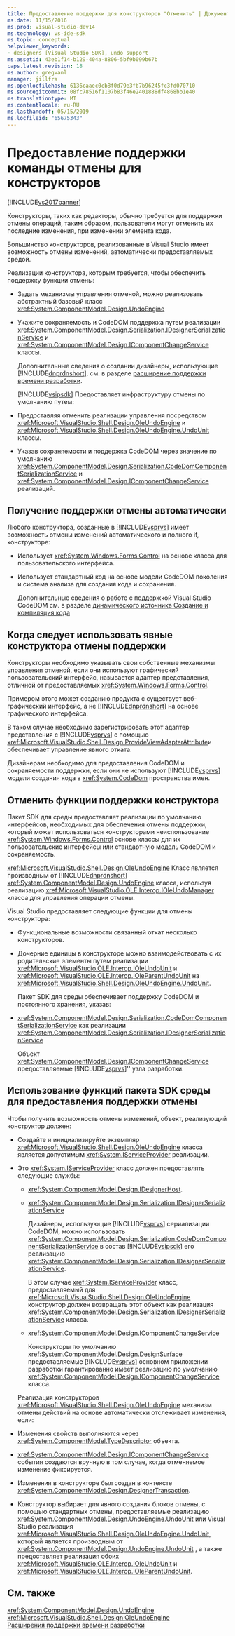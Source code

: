 ```yaml
---
title: Предоставление поддержки для конструкторов "Отменить" | Документация Майкрософт
ms.date: 11/15/2016
ms.prod: visual-studio-dev14
ms.technology: vs-ide-sdk
ms.topic: conceptual
helpviewer_keywords:
- designers [Visual Studio SDK], undo support
ms.assetid: 43eb1f14-b129-404a-8806-5bf9b099b67b
caps.latest.revision: 18
ms.author: gregvanl
manager: jillfra
ms.openlocfilehash: 6136caaec0cb8f0d79e3fb7b96245fc3fd070710
ms.sourcegitcommit: 08fc78516f1107b83f46e2401888df4868bb1e40
ms.translationtype: MT
ms.contentlocale: ru-RU
ms.lasthandoff: 05/15/2019
ms.locfileid: "65675343"
---
```

# <a name="supplying-undo-support-to-designers"></a>Предоставление поддержки команды отмены для конструкторов
[!INCLUDE[vs2017banner](../includes/vs2017banner.md)]

Конструкторы, таких как редакторы, обычно требуется для поддержки отмены операций, таким образом, пользователи могут отменить их последние изменения, при изменении элемента кода.  
  
 Большинство конструкторов, реализованные в Visual Studio имеет возможность отмены изменений, автоматически предоставляемых средой.  
  
 Реализации конструктора, которым требуется, чтобы обеспечить поддержку функции отмены:  
  
- Задать механизмы управления отменой, можно реализовать абстрактный базовый класс <xref:System.ComponentModel.Design.UndoEngine>  
  
- Укажите сохраняемость и CodeDOM поддержка путем реализации <xref:System.ComponentModel.Design.Serialization.IDesignerSerializationService> и <xref:System.ComponentModel.Design.IComponentChangeService> классы.  
  
  Дополнительные сведения о создании дизайнеры, использующие [!INCLUDE[dnprdnshort](../includes/dnprdnshort-md.md)], см. в разделе [расширение поддержки времени разработки](https://msdn.microsoft.com/library/d6ac8a6a-42fd-4bc8-bf33-b212811297e2).  
  
  [!INCLUDE[vsipsdk](../includes/vsipsdk-md.md)] Предоставляет инфраструктуру отмены по умолчанию путем:  
  
- Предоставляя отменить реализации управления посредством <xref:Microsoft.VisualStudio.Shell.Design.OleUndoEngine> и <xref:Microsoft.VisualStudio.Shell.Design.OleUndoEngine.UndoUnit> классы.  
  
- Указав сохраняемости и поддержка CodeDOM через значение по умолчанию <xref:System.ComponentModel.Design.Serialization.CodeDomComponentSerializationService> и <xref:System.ComponentModel.Design.IComponentChangeService> реализаций.  
  
## <a name="obtaining-undo-support-automatically"></a>Получение поддержки отмены автоматически  
 Любого конструктора, созданные в [!INCLUDE[vsprvs](../includes/vsprvs-md.md)] имеет возможность отмены изменений автоматического и полного if, конструкторе:  
  
- Использует <xref:System.Windows.Forms.Control> на основе класса для пользовательского интерфейса.  
  
- Использует стандартный код на основе модели CodeDOM поколения и система анализа для создания кода и сохранения.  
  
     Дополнительные сведения о работе с поддержкой Visual Studio CodeDOM см. в разделе [динамического источника Создание и компиляция кода](https://msdn.microsoft.com/library/d077a3e8-bd81-4bdf-b6a3-323857ea30fb)  
  
## <a name="when-to-use-explicit-designer-undo-support"></a>Когда следует использовать явные конструктора отмены поддержки  
 Конструкторы необходимо указывать свои собственные механизмы управления отменой, если они используют графический пользовательский интерфейс, называется адаптер представления, отличной от предоставляемых <xref:System.Windows.Forms.Control>.  
  
 Примером этого может созданию продукта с существует веб-графический интерфейс, а не [!INCLUDE[dnprdnshort](../includes/dnprdnshort-md.md)] на основе графического интерфейса.  
  
 В таком случае необходимо зарегистрировать этот адаптер представления с [!INCLUDE[vsprvs](../includes/vsprvs-md.md)] с помощью <xref:Microsoft.VisualStudio.Shell.Design.ProvideViewAdapterAttribute>и обеспечивает управление явного отката.  
  
 Дизайнерам необходимо для предоставления CodeDOM и сохраняемости поддержки, если они не используют [!INCLUDE[vsprvs](../includes/vsprvs-md.md)] модели создания кода в <xref:System.CodeDom> пространства имен.  
  
## <a name="undo-support-features-of-the-designer"></a>Отменить функции поддержки конструктора  
 Пакет SDK для среды предоставляет реализации по умолчанию интерфейсов, необходимых для обеспечения отмены поддержки, который может использоваться конструкторами неиспользование <xref:System.Windows.Forms.Control> основе классы для их пользовательские интерфейсы или стандартную модель CodeDOM и сохраняемость.  
  
 <xref:Microsoft.VisualStudio.Shell.Design.OleUndoEngine> Класс является производным от [!INCLUDE[dnprdnshort](../includes/dnprdnshort-md.md)] <xref:System.ComponentModel.Design.UndoEngine> класса, используя реализацию <xref:Microsoft.VisualStudio.OLE.Interop.IOleUndoManager> класса для управления операции отмены.  
  
 Visual Studio предоставляет следующие функции для отмены конструктора:  
  
- Функциональные возможности связанный откат несколько конструкторов.  
  
- Дочерние единицы в конструкторе можно взаимодействовать с их родительские элементы путем реализации <xref:Microsoft.VisualStudio.OLE.Interop.IOleUndoUnit> и <xref:Microsoft.VisualStudio.OLE.Interop.IOleParentUndoUnit> на <xref:Microsoft.VisualStudio.Shell.Design.OleUndoEngine.UndoUnit>.  
  
  Пакет SDK для среды обеспечивает поддержку CodeDOM и постоянного хранения, указав:  
  
- <xref:System.ComponentModel.Design.Serialization.CodeDomComponentSerializationService> как реализации <xref:System.ComponentModel.Design.Serialization.IDesignerSerializationService>  
  
  Объект <xref:System.ComponentModel.Design.IComponentChangeService> предоставляемые [!INCLUDE[vsprvs](../includes/vsprvs-md.md)]'' узла разработки.  
  
## <a name="using-the-environment-sdk-features-to-supply-undo-support"></a>Использование функций пакета SDK среды для предоставления поддержки отмены  
 Чтобы получить возможность отмены изменений, объект, реализующий конструктор должен:  
  
- Создайте и инициализируйте экземпляр <xref:Microsoft.VisualStudio.Shell.Design.OleUndoEngine> класса является допустимым <xref:System.IServiceProvider> реализации.  
  
- Это <xref:System.IServiceProvider> класс должен предоставлять следующие службы:  
  
  - <xref:System.ComponentModel.Design.IDesignerHost>.  
  
  - <xref:System.ComponentModel.Design.Serialization.IDesignerSerializationService>  
  
       Дизайнеры, использующие [!INCLUDE[vsprvs](../includes/vsprvs-md.md)] сериализации CodeDOM, можно использовать <xref:System.ComponentModel.Design.Serialization.CodeDomComponentSerializationService> в состав [!INCLUDE[vsipsdk](../includes/vsipsdk-md.md)] его реализацию <xref:System.ComponentModel.Design.Serialization.IDesignerSerializationService>.  
  
       В этом случае <xref:System.IServiceProvider> класс, предоставляемый для <xref:Microsoft.VisualStudio.Shell.Design.OleUndoEngine> конструктор должен возвращать этот объект как реализация <xref:System.ComponentModel.Design.Serialization.IDesignerSerializationService> класса.  
  
  - <xref:System.ComponentModel.Design.IComponentChangeService>  
  
       Конструкторы по умолчанию <xref:System.ComponentModel.Design.DesignSurface> предоставляемые [!INCLUDE[vsprvs](../includes/vsprvs-md.md)] основном приложении разработки гарантированно имеет реализацию по умолчанию <xref:System.ComponentModel.Design.IComponentChangeService> класса.  
  
  Реализация конструкторов <xref:Microsoft.VisualStudio.Shell.Design.OleUndoEngine> механизм отмены действий на основе автоматически отслеживает изменения, если:  
  
- Изменения свойств выполняются через <xref:System.ComponentModel.TypeDescriptor> объекта.  
  
- <xref:System.ComponentModel.Design.IComponentChangeService> события создаются вручную в том случае, когда отменяемое изменение фиксируется.  
  
- Изменения в конструкторе был создан в контексте <xref:System.ComponentModel.Design.DesignerTransaction>.  
  
- Конструктор выбирает для явного создания блоков отмены, с помощью стандартных отмены, предоставляемые реализацию <xref:System.ComponentModel.Design.UndoEngine.UndoUnit> или Visual Studio реализация <xref:Microsoft.VisualStudio.Shell.Design.OleUndoEngine.UndoUnit>, который является производным от <xref:System.ComponentModel.Design.UndoEngine.UndoUnit> , а также предоставляет реализация обоих <xref:Microsoft.VisualStudio.OLE.Interop.IOleUndoUnit> и <xref:Microsoft.VisualStudio.OLE.Interop.IOleParentUndoUnit>.  
  
## <a name="see-also"></a>См. также  
 <xref:System.ComponentModel.Design.UndoEngine>   
 <xref:Microsoft.VisualStudio.Shell.Design.OleUndoEngine>   
 [Расширения поддержки времени разработки](https://msdn.microsoft.com/library/d6ac8a6a-42fd-4bc8-bf33-b212811297e2)
